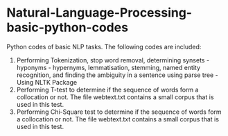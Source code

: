 # Natural-Language-Processing-basic-python-codes
Python codes of basic NLP tasks.
The following codes are included:
1. Performing Tokenization, stop word removal, determining synsets - hyponyms - hypernyms, lemmatisation, stemming, named entity recognition, and finding the ambiguity in a sentence using parse tree - Using NLTK Package
2. Performing T-test to determine if the sequence of words form a collocation or not. The file webtext.txt contains a small corpus that is used in this test.
3. Performing Chi-Square test to determine if the sequence of words form a collocation or not. The file webtext.txt contains a small corpus that is used in this test.
